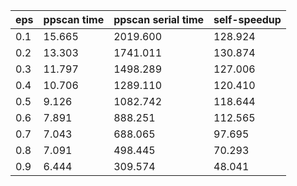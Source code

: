 eps | ppscan time | ppscan serial time | self-speedup 
--- | --- | --- | ---
0.1 | 15.665 | 2019.600 | 128.924
0.2 | 13.303 | 1741.011 | 130.874
0.3 | 11.797 | 1498.289 | 127.006
0.4 | 10.706 | 1289.110 | 120.410
0.5 | 9.126 | 1082.742 | 118.644
0.6 | 7.891 | 888.251 | 112.565
0.7 | 7.043 | 688.065 | 97.695
0.8 | 7.091 | 498.445 | 70.293
0.9 | 6.444 | 309.574 | 48.041
